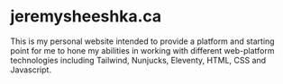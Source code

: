 # jeremysheeshka.ca 
This is my personal website intended to provide a platform and starting point for me to hone my abilities in working with different web-platform technologies including Tailwind, Nunjucks, Eleventy, HTML, CSS and Javascript.
